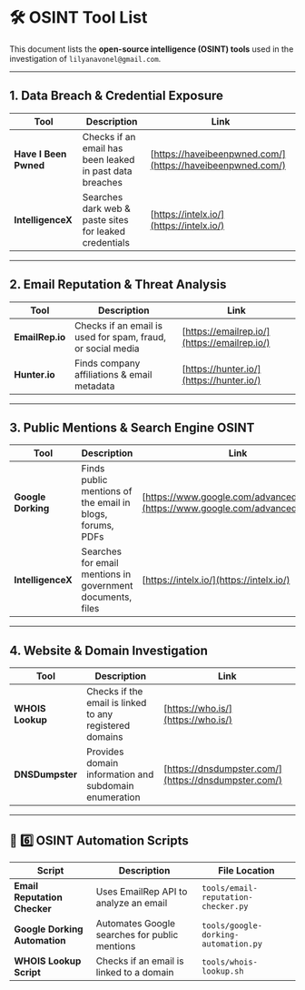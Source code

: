 # 🛠 OSINT Tool List  
This document lists the **open-source intelligence (OSINT) tools** used in the investigation of `lilyanavonel@gmail.com`.  

---

## **1. Data Breach & Credential Exposure**  
| Tool | Description | Link |
|------|------------|------|
| **Have I Been Pwned** | Checks if an email has been leaked in past data breaches | [https://haveibeenpwned.com/](https://haveibeenpwned.com/) |
| **IntelligenceX** | Searches dark web & paste sites for leaked credentials | [https://intelx.io/](https://intelx.io/) |

---

## **2. Email Reputation & Threat Analysis**  
| Tool | Description | Link |
|------|------------|------|
| **EmailRep.io** | Checks if an email is used for spam, fraud, or social media | [https://emailrep.io/](https://emailrep.io/) |
| **Hunter.io** | Finds company affiliations & email metadata | [https://hunter.io/](https://hunter.io/) |

---

## **3. Public Mentions & Search Engine OSINT**  
| Tool | Description | Link |
|------|------------|------|
| **Google Dorking** | Finds public mentions of the email in blogs, forums, PDFs | [https://www.google.com/advanced_search](https://www.google.com/advanced_search) |
| **IntelligenceX** | Searches for email mentions in government documents, files | [https://intelx.io/](https://intelx.io/) |

---

## **4. Website & Domain Investigation**  
| Tool | Description | Link |
|------|------------|------|
| **WHOIS Lookup** | Checks if the email is linked to any registered domains | [https://who.is/](https://who.is/) |
| **DNSDumpster** | Provides domain information and subdomain enumeration | [https://dnsdumpster.com/](https://dnsdumpster.com/) |


---

## **📂 6️⃣ OSINT Automation Scripts**  
| Script | Description | File Location |
|--------|------------|--------------|
| **Email Reputation Checker** | Uses EmailRep API to analyze an email | `tools/email-reputation-checker.py` |
| **Google Dorking Automation** | Automates Google searches for public mentions | `tools/google-dorking-automation.py` |
| **WHOIS Lookup Script** | Checks if an email is linked to a domain | `tools/whois-lookup.sh` |


